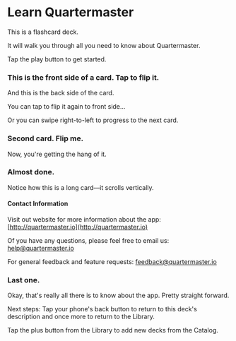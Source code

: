 Learn Quartermaster
===================

This is a flashcard deck.

It will walk you through all you need to know about Quartermaster.

Tap the play button to get started.

### This is the front side of a card. Tap to flip it.

And this is the back side of the card.

You can tap to flip it again to front side...

Or you can swipe right-to-left to progress to the next card.

### Second card. Flip me.

Now, you're getting the hang of it.

### Almost done.

Notice how this is a long card—it scrolls vertically.

#### Contact Information

Visit out website for more information about the app: [http://quartermaster.io](http://quartermaster.io)

Of you have any questions, please feel free to email us: [help@quartermaster.io](mailto:help@quartermaster.io)

For general feedback and feature requests: [feedback@quartermaster.io](mailto:help@quartermaster.io)

### Last one.

Okay, that's really all there is to know about the app. Pretty straight forward.

Next steps: Tap your phone's back button to return to this deck's description and once more to return to the Library.

Tap the plus button from the Library to add new decks from the Catalog.
